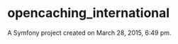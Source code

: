 opencaching_international
=========================

A Symfony project created on March 28, 2015, 6:49 pm.
